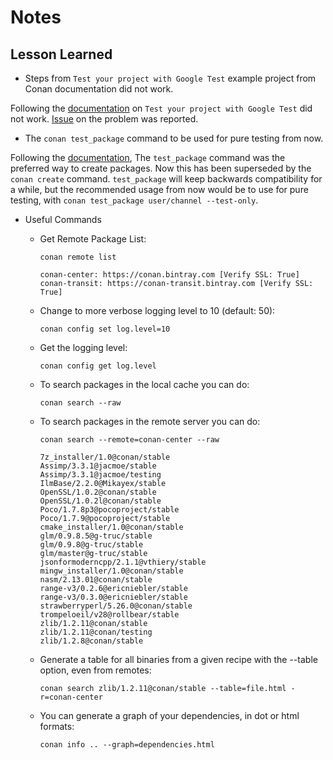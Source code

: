 # Notes

## Lesson Learned

* Steps from `Test your project with Google Test` example project from Conan documentation did not work.

Following the [documentation](http://conanio.readthedocs.io/en/latest/howtos/use_gtest.html) on `Test your project with Google Test` did not work. [Issue](https://github.com/lasote/conan-gtest-example/issues/5) on the problem was reported.

* The `conan test_package` command to be used for pure testing from now.

Following the [documentation](https://conanio.readthedocs.io/en/latest/reference/commands/test_package.html), The `test_package` command was the preferred way to create packages. Now this has been superseded by the `conan create` command. `test_package` will keep backwards compatibility for a while, but the recommended usage from now would be to use for pure testing, with `conan test_package user/channel --test-only`.

* Useful Commands

  * Get Remote Package List:

    `conan remote list`

    ```
    conan-center: https://conan.bintray.com [Verify SSL: True]
    conan-transit: https://conan-transit.bintray.com [Verify SSL: True]
    ```

  * Change to more verbose logging level to 10 (default: 50):

    `conan config set log.level=10`

  * Get the logging level:

    `conan config get log.level`

  * To search packages in the local cache you can do:

    `conan search --raw`

  * To search packages in the remote server you can do:

    `conan search --remote=conan-center --raw`

    ```
    7z_installer/1.0@conan/stable
    Assimp/3.3.1@jacmoe/stable
    Assimp/3.3.1@jacmoe/testing
    IlmBase/2.2.0@Mikayex/stable
    OpenSSL/1.0.2@conan/stable
    OpenSSL/1.0.2l@conan/stable
    Poco/1.7.8p3@pocoproject/stable
    Poco/1.7.9@pocoproject/stable
    cmake_installer/1.0@conan/stable
    glm/0.9.8.5@g-truc/stable
    glm/0.9.8@g-truc/stable
    glm/master@g-truc/stable
    jsonformoderncpp/2.1.1@vthiery/stable
    mingw_installer/1.0@conan/stable
    nasm/2.13.01@conan/stable
    range-v3/0.2.6@ericniebler/stable
    range-v3/0.3.0@ericniebler/stable
    strawberryperl/5.26.0@conan/stable
    trompeloeil/v28@rollbear/stable
    zlib/1.2.11@conan/stable
    zlib/1.2.11@conan/testing
    zlib/1.2.8@conan/stable
    ```

  * Generate a table for all binaries from a given recipe with the --table option, even from remotes:

    `conan search zlib/1.2.11@conan/stable --table=file.html -r=conan-center`

  * You can generate a graph of your dependencies, in dot or html formats:

    `conan info .. --graph=dependencies.html`
